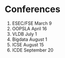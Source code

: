 # Conferences
1. ESEC/FSE March 9
2. OOPSLA April 16
3. VLDB July 1
4. Bigdata August 1
5. ICSE August 15
6. ICDE September 20
